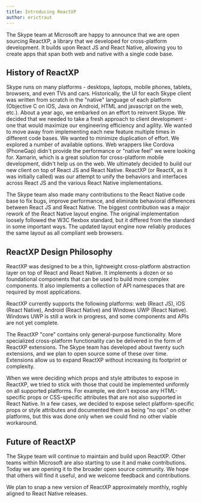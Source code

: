 ```yaml
---
title: Introducing ReactXP
author: erictraut
---
```


The Skype team at Microsoft are happy to announce that we are open sourcing ReactXP, a library that we developed for cross-platform development. It builds upon React JS and React Native, allowing you to create apps that span both web and native with a single code base.  



## History of ReactXP

Skype runs on many platforms - desktops, laptops, mobile phones, tablets, browsers, and even TVs and cars. Historically, the UI for each Skype client was written from scratch in the "native" language of each platform (Objective C on iOS, Java on Android, HTML and javascript on the web, etc.). About a year ago, we embarked on an effort to reinvent Skype. We decided that we needed to take a fresh approach to client development - one that would maximize our engineering efficiency and agility. We wanted to move away from implementing each new feature multiple times in different code bases. We wanted to minimize duplication of effort. We explored a number of available options. Web wrappers like Cordova (PhoneGap) didn't provide the performance or "native feel" we were looking for. Xamarin, which is a great solution for cross-platform mobile development, didn't help us on the web. We ultimately decided to build our new client on top of React JS and React Native. ReactXP (or ReactX, as it was initially called) was our attempt to unify the behaviors and interfaces across React JS and the various React Native implementations.

The Skype team also made many contributions to the React Native code base to fix bugs, improve performance, and eliminate behavioral differences between React JS and React Native. The biggest contribution was a major rework of the React Native layout engine. The original implementation loosely followed the W3C flexbox standard, but it differed from the standard in some important ways. The updated layout engine now reliably produces the same layout as all compliant web browsers.



## ReactXP Design Philosophy

ReactXP was designed to be a thin, lightweight cross-platform abstraction layer on top of React and React Native. It implements a dozen or so foundational components that can be used to build more complex components. It also implements a collection of API namespaces that are required by most applications.

ReactXP currently supports the following platforms: web (React JS), iOS (React Native), Android (React Native) and Windows UWP (React Native). Windows UWP is still a work in progress, and some components and APIs are not yet complete.

The ReactXP "core" contains only general-purpose functionality. More specialized cross-platform functionality can be delivered in the form of ReactXP extensions. The Skype team has developed about twenty such extensions, and we plan to open source some of these over time. Extensions allow us to expand ReactXP without increasing its footprint or complexity.

When we were deciding which props and style attributes to expose in ReactXP, we tried to stick with those that could be implemented uniformly on all supported platforms. For example, we don't expose any HTML-specific props or CSS-specific attributes that are not also supported in React Native. In a few cases, we decided to expose select platform-specific props or style attributes and documented them as being "no ops" on other platforms, but this was done only when we could find no other viable workaround.



## Future of ReactXP

The Skype team will continue to maintain and build upon ReactXP. Other teams within Microsoft are also starting to use it and make contributions. Today we are opening it to the broader open source community. We hope that others will find it useful, and we welcome feedback and contributions.

We plan to snap a new version of ReactXP approximately monthly, roghly aligned to React Native releases. 

